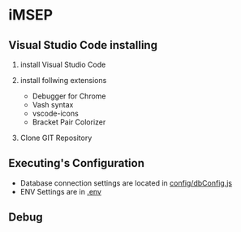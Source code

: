 ﻿# iMSEP
## Visual Studio Code installing
1. install Visual Studio Code
2. install follwing extensions
    * Debugger for Chrome
    * Vash syntax
    * vscode-icons
    * Bracket Pair Colorizer


3. Clone GIT Repository 
## Executing's Configuration
* Database connection settings are located in [config/dbConfig.js](config/dbConfig.js)
* ENV Settings are in [.env](.env)
## Debug



